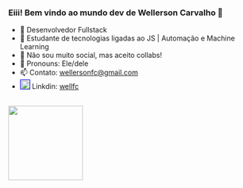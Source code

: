 ### Eiii! Bem vindo ao mundo dev de Wellerson Carvalho 👋

- 🔭 Desenvolvedor Fullstack
- 🌱 Estudante de tecnologias ligadas ao JS | Automação e Machine Learning
- 👯 Não sou muito social, mas aceito collabs! 
- 💫 Pronouns: Ele/dele
- 📫 Contato: wellersonfc@gmail.com 
-  <a href="https://www.linkedin.com/in/wellfc/" target="_blank"> <img src="https://cdn.jsdelivr.net/gh/devicons/devicon@latest/icons/linkedin/linkedin-original.svg" alt="LinkedIn Icon" style="width: 18px; height: 18px; border: 1px solid blue;"></a>  Linkdin: <a href="https://www.linkedin.com/in/wellfc/" target="_blank">wellfc </a>

<br>
<div>
  <img height="150em" src="https://github-readme-stats.vercel.app/api/top-langs/?username=anuraghazra&layout=compact"
</div>

  ##
